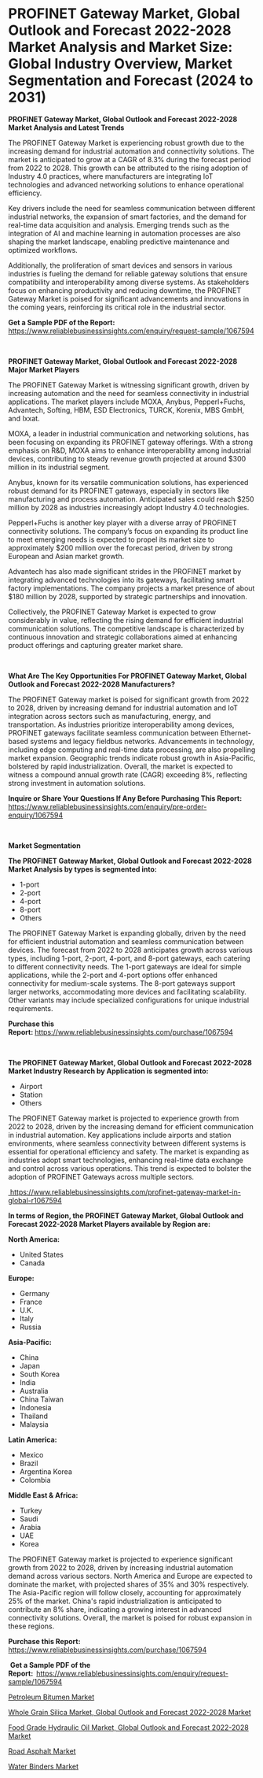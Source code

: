 <p><h1>PROFINET Gateway Market, Global Outlook and Forecast 2022-2028 Market Analysis and Market Size: Global Industry Overview, Market Segmentation and Forecast (2024 to 2031)</h1></p><p><strong>PROFINET Gateway Market, Global Outlook and Forecast 2022-2028 Market Analysis and Latest Trends</strong></p>
<p><p>The PROFINET Gateway Market is experiencing robust growth due to the increasing demand for industrial automation and connectivity solutions. The market is anticipated to grow at a CAGR of 8.3% during the forecast period from 2022 to 2028. This growth can be attributed to the rising adoption of Industry 4.0 practices, where manufacturers are integrating IoT technologies and advanced networking solutions to enhance operational efficiency.</p><p>Key drivers include the need for seamless communication between different industrial networks, the expansion of smart factories, and the demand for real-time data acquisition and analysis. Emerging trends such as the integration of AI and machine learning in automation processes are also shaping the market landscape, enabling predictive maintenance and optimized workflows.</p><p>Additionally, the proliferation of smart devices and sensors in various industries is fueling the demand for reliable gateway solutions that ensure compatibility and interoperability among diverse systems. As stakeholders focus on enhancing productivity and reducing downtime, the PROFINET Gateway Market is poised for significant advancements and innovations in the coming years, reinforcing its critical role in the industrial sector.</p></p>
<p><strong>Get a Sample PDF of the Report:&nbsp;</strong> <a href="https://www.reliablebusinessinsights.com/enquiry/request-sample/1067594">https://www.reliablebusinessinsights.com/enquiry/request-sample/1067594</a></p>
<p>&nbsp;</p>
<p><strong>PROFINET Gateway Market, Global Outlook and Forecast 2022-2028 Major Market Players</strong></p>
<p><p>The PROFINET Gateway Market is witnessing significant growth, driven by increasing automation and the need for seamless connectivity in industrial applications. The market players include MOXA, Anybus, Pepperl+Fuchs, Advantech, Softing, HBM, ESD Electronics, TURCK, Korenix, MBS GmbH, and Ixxat.</p><p>MOXA, a leader in industrial communication and networking solutions, has been focusing on expanding its PROFINET gateway offerings. With a strong emphasis on R&D, MOXA aims to enhance interoperability among industrial devices, contributing to steady revenue growth projected at around $300 million in its industrial segment.</p><p>Anybus, known for its versatile communication solutions, has experienced robust demand for its PROFINET gateways, especially in sectors like manufacturing and process automation. Anticipated sales could reach $250 million by 2028 as industries increasingly adopt Industry 4.0 technologies.</p><p>Pepperl+Fuchs is another key player with a diverse array of PROFINET connectivity solutions. The company’s focus on expanding its product line to meet emerging needs is expected to propel its market size to approximately $200 million over the forecast period, driven by strong European and Asian market growth.</p><p>Advantech has also made significant strides in the PROFINET market by integrating advanced technologies into its gateways, facilitating smart factory implementations. The company projects a market presence of about $180 million by 2028, supported by strategic partnerships and innovation.</p><p>Collectively, the PROFINET Gateway Market is expected to grow considerably in value, reflecting the rising demand for efficient industrial communication solutions. The competitive landscape is characterized by continuous innovation and strategic collaborations aimed at enhancing product offerings and capturing greater market share.</p></p>
<p>&nbsp;</p>
<p><strong>What Are The Key Opportunities For PROFINET Gateway Market, Global Outlook and Forecast 2022-2028 Manufacturers?</strong></p>
<p><p>The PROFINET Gateway market is poised for significant growth from 2022 to 2028, driven by increasing demand for industrial automation and IoT integration across sectors such as manufacturing, energy, and transportation. As industries prioritize interoperability among devices, PROFINET gateways facilitate seamless communication between Ethernet-based systems and legacy fieldbus networks. Advancements in technology, including edge computing and real-time data processing, are also propelling market expansion. Geographic trends indicate robust growth in Asia-Pacific, bolstered by rapid industrialization. Overall, the market is expected to witness a compound annual growth rate (CAGR) exceeding 8%, reflecting strong investment in automation solutions.</p></p>
<p><strong>Inquire or Share Your Questions If Any Before Purchasing This Report:</strong> <a href="https://www.reliablebusinessinsights.com/enquiry/pre-order-enquiry/1067594">https://www.reliablebusinessinsights.com/enquiry/pre-order-enquiry/1067594</a></p>
<p>&nbsp;</p>
<p><strong>Market Segmentation</strong></p>
<p><strong>The PROFINET Gateway Market, Global Outlook and Forecast 2022-2028 Market Analysis by types is segmented into:</strong></p>
<p><ul><li>1-port</li><li>2-port</li><li>4-port</li><li>8-port</li><li>Others</li></ul></p>
<p><p>The PROFINET Gateway Market is expanding globally, driven by the need for efficient industrial automation and seamless communication between devices. The forecast from 2022 to 2028 anticipates growth across various types, including 1-port, 2-port, 4-port, and 8-port gateways, each catering to different connectivity needs. The 1-port gateways are ideal for simple applications, while the 2-port and 4-port options offer enhanced connectivity for medium-scale systems. The 8-port gateways support larger networks, accommodating more devices and facilitating scalability. Other variants may include specialized configurations for unique industrial requirements.</p></p>
<p><strong>Purchase this Report:&nbsp;</strong><a href="https://www.reliablebusinessinsights.com/purchase/1067594">https://www.reliablebusinessinsights.com/purchase/1067594</a></p>
<p>&nbsp;</p>
<p><strong>The PROFINET Gateway Market, Global Outlook and Forecast 2022-2028 Market Industry Research by Application is segmented into:</strong></p>
<p><ul><li>Airport</li><li>Station</li><li>Others</li></ul></p>
<p><p>The PROFINET Gateway market is projected to experience growth from 2022 to 2028, driven by the increasing demand for efficient communication in industrial automation. Key applications include airports and station environments, where seamless connectivity between different systems is essential for operational efficiency and safety. The market is expanding as industries adopt smart technologies, enhancing real-time data exchange and control across various operations. This trend is expected to bolster the adoption of PROFINET Gateways across multiple sectors.</p></p>
<p><a href="https://www.reliablebusinessinsights.com/profinet-gateway-market-in-global-r1067594">&nbsp;https://www.reliablebusinessinsights.com/profinet-gateway-market-in-global-r1067594</a></p>
<p><strong>In terms of Region, the PROFINET Gateway Market, Global Outlook and Forecast 2022-2028 Market Players available by Region are:</strong></p>
<p>
    <p> <strong> North America: </strong>
        <ul>
            <li>United States</li>
            <li>Canada</li>
        </ul>
        </p> 
    <p> <strong> Europe: </strong>
        <ul>
            <li>Germany</li>
            <li>France</li>
            <li>U.K.</li>
            <li>Italy</li>
            <li>Russia</li>
        </ul>
        </p> 
    <p> <strong> Asia-Pacific: </strong>
        <ul>
            <li>China</li>
            <li>Japan</li>
            <li>South Korea</li>
            <li>India</li>
            <li>Australia</li>
            <li>China Taiwan</li>
            <li>Indonesia</li>
            <li>Thailand</li>
            <li>Malaysia</li>
        </ul>
        </p> 
    <p> <strong> Latin America: </strong>
        <ul>
            <li>Mexico</li>
            <li>Brazil</li>
            <li>Argentina Korea</li>
            <li>Colombia</li>
        </ul>
        </p> 
    <p> <strong> Middle East & Africa: </strong>
        <ul>
            <li>Turkey</li>
            <li>Saudi</li>
            <li>Arabia</li>
            <li>UAE</li>
            <li>Korea</li>
        </ul>
    </p>
    </p>
<p><p>The PROFINET Gateway market is projected to experience significant growth from 2022 to 2028, driven by increasing industrial automation demand across various sectors. North America and Europe are expected to dominate the market, with projected shares of 35% and 30% respectively. The Asia-Pacific region will follow closely, accounting for approximately 25% of the market. China's rapid industrialization is anticipated to contribute an 8% share, indicating a growing interest in advanced connectivity solutions. Overall, the market is poised for robust expansion in these regions.</p></p>
<p><strong>Purchase this Report: </strong><a href="https://www.reliablebusinessinsights.com/purchase/1067594">https://www.reliablebusinessinsights.com/purchase/1067594</a></p>
<p>&nbsp;<strong>Get a Sample PDF of the Report:&nbsp;&nbsp;</strong><a href="https://www.reliablebusinessinsights.com/enquiry/request-sample/1067594">https://www.reliablebusinessinsights.com/enquiry/request-sample/1067594</a></p>
<p><strong></strong></p>
<p><p><a href="https://medium.com/@borisfisher1942/the-petroleum-bitumen-market-insights-report-offers-an-in-depth-and-thorough-analysis-of-the-745c0568b2d6">Petroleum Bitumen Market</a></p><p><a href="https://github.com/gailasejs/Market-Research-Report-List-1/blob/main/whole-grain-silica-market-global-outlook-and-forecast-2022-2028-market.md">Whole Grain Silica Market, Global Outlook and Forecast 2022-2028 Market</a></p><p><a href="https://github.com/MaryNelson695/Market-Research-Report-List-1/blob/main/food-grade-hydraulic-oil-market-global-outlook-and-forecast-2022-2028-market.md">Food Grade Hydraulic Oil Market, Global Outlook and Forecast 2022-2028 Market</a></p><p><a href="https://medium.com/@borisfisher1942/how-the-road-asphalt-market-is-changing-from-2024-to-2031-21357abcd433">Road Asphalt Market</a></p><p><a href="https://issuu.com/reportprime-2/docs/water-binders-market-size-2030.pptx_135a71833487d4">Water Binders Market</a></p></p>